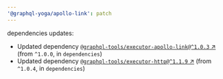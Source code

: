 ```yaml
---
'@graphql-yoga/apollo-link': patch
---
```

dependencies updates:
  - Updated dependency [`@graphql-tools/executor-apollo-link@^1.0.3`
    ↗︎](https://www.npmjs.com/package/@graphql-tools/executor-apollo-link/v/1.0.3) (from `^1.0.0`,
    in `dependencies`)
  - Updated dependency [`@graphql-tools/executor-http@^1.1.9`
    ↗︎](https://www.npmjs.com/package/@graphql-tools/executor-http/v/1.1.9) (from `^1.0.4`, in
    `dependencies`)
